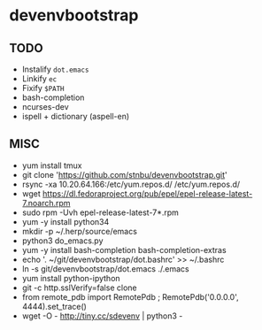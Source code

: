 # devenvbootstrap

TODO
----

* Instalify `dot.emacs`
* Linkify `ec`
* Fixify `$PATH`
* bash-completion
* ncurses-dev
* ispell + dictionary  (aspell-en)

MISC
----

* yum install tmux
* git clone 'https://github.com/stnbu/devenvbootstrap.git'
* rsync -xa 10.20.64.166:/etc/yum.repos.d/ /etc/yum.repos.d/
* wget https://dl.fedoraproject.org/pub/epel/epel-release-latest-7.noarch.rpm
* sudo rpm -Uvh epel-release-latest-7*.rpm
* yum -y install python34
* mkdir -p ~/.herp/source/emacs
* python3 do_emacs.py
* yum -y install bash-completion bash-completion-extras
* echo '. ~/git/devenvbootstrap/dot.bashrc' >> ~/.bashrc
* ln -s git/devenvbootstrap/dot.emacs ./.emacs
* yum install python-ipython
* git -c http.sslVerify=false clone
* from remote_pdb import RemotePdb ; RemotePdb('0.0.0.0', 4444).set_trace()
* wget -O - http://tiny.cc/sdevenv | python3 -
